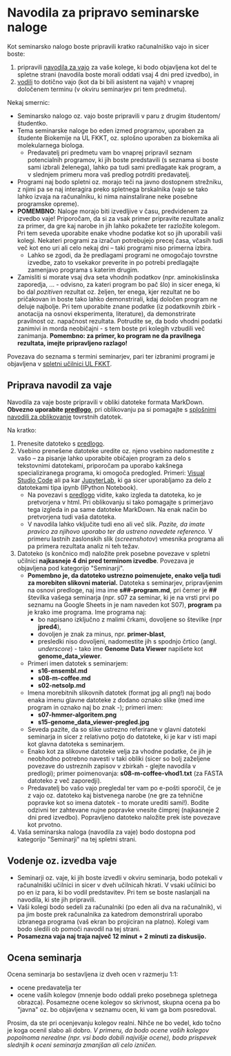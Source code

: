 # Navodila za pripravo seminarske naloge

Kot seminarsko nalogo boste pripravili kratko računalniško vajo in sicer boste:
1. pripravili [navodila za vajo](#priprava-navodil-za-vaje) za vaše kolege, ki bodo objavljena kot del te spletne strani (navodila boste morali oddati vsaj 4 dni pred izvedbo), in
2. [vodili](#vodenje-oz-izvedba-vaje) to dotično vajo (kot da bi bili asistent na vajah) v vnaprej določenem terminu (v okviru seminarjev pri tem predmetu).

Nekaj smernic:
- Seminarsko nalogo oz. vajo boste pripravili v paru z drugim študentom/študentko.
- Tema seminarske naloge bo eden izmed programov, uporaben za študente Biokemije na UL FKKT, oz. splošno uporaben za biokemika ali molekularnega biologa.
  - Predavatelj pri predmetu vam bo vnaprej pripravil seznam potencialnih programov, ki jih boste predstavili (s seznama si boste sami izbrali želenega), lahko pa tudi sami predlagate kak program, a v slednjem primeru mora vaš predlog potrditi predavatelj.
- Programi naj bodo spletni oz. morajo teči na javno dostopnem strežniku, z njimi pa se naj interagira preko spletnega brskalnika (vajo se tako lahko izvaja na računalniku, ki nima nainstalirane neke posebne programske opreme).
- **POMEMBNO**: Naloge morajo biti izvedljive v času, predvidenem za izvedbo vaje! Priporočam, da si za vsak primer pripravite rezultate analiz za primer, da gre kaj narobe in jih lahko pokažete ter razložite kolegom. Pri tem seveda uporabite enake vhodne podatke kot so jih uporabili vaši kolegi. Nekateri programi za izračun potrebujejo precej časa, včasih tudi več kot eno uri ali celo nekaj dni – taki programi niso primerna izbira.
   - Lahko se zgodi, da že predlagami programi ne omogočajo tovrstne izvedbe, zato to vsekakor preverite in po potrebi predlagajte zamenjavo programa s katerim drugim.
- Zamisliti si morate vsaj dva seta vhodnih podatkov (npr. aminokislinska zaporedja, ... - odvisno, za kateri program bo pač šlo) in sicer enega, ki bo dal *pozitiven* rezultat oz. željen, ter enega, kjer rezultat ne bo pričakovan in boste tako lahko demonstrirali, kdaj določen program ne deluje najbolje. Pri tem uporabite znane podatke (iz podatkovnih zbirk - anotacija na osnovi eksperimenta, literature), da demonstrirate pravilnost oz. napačnost rezultata. Potrudite se, da bodo vhodni podatki zanimivi in morda neobičajni - s tem boste pri kolegih vzbudili več zanimanja. **Pomembno: za primer, ko program ne da pravilnega rezultata, imejte pripravljeno razlago!**

Povezava do seznama s termini seminarjev, pari ter izbranimi programi je objavljena v [spletni učilnici UL FKKT](https://ucilnica.fkkt.uni-lj.si/).

## Priprava navodil za vaje

Navodila za vaje boste pripravili v obliki datoteke formata MarkDown. **Obvezno uporabite [predlogo](seminar-predloga.md)**, pri oblikovanju pa si pomagajte s [splošnimi navodili za oblikovanje](../priloge/markdown.md) tovrstnih datotek.

Na kratko:
1. Prenesite datoteko s [predlogo](https://mpavsic.github.io/biokeminfo/_sources/seminar/seminar-predloga.md).
2. Vsebino prenešene datoteke uredite oz. njeno vsebino nadomestite z vašo – za pisanje lahko uporabite običajen program za delo s tekstovnimi datotekami, priporočam pa uporabo kakšnega specializiranega programa, ki omogoča predogled. Primeri: [Visual Studio Code](https://code.visualstudio.com/) ali pa kar [JupyterLab](../priloge/jupyterlab.ipynb), ki ga sicer uporabljamo za delo z datotekami tipa ipynb (IPython Notebook).
   - Na povezavi s [predlogo](seminar-predloga.md) vidite, kako izgleda ta datoteka, ko je pretvorjena v html. Pri oblikovanju si tako pomagajte s primerjavo tega izgleda in pa same datoteke MarkDown. Na enak način bo pretvorjena tudi vaša datoteka.
   - V navodila lahko vključite tudi eno ali več slik. *Pazite, da imate pravico za njihovo uporabo ter da ustreno navedete referenco.* V primeru lastnih zaslonskih slik (*screenshotov*) vmesnika programa ali pa primera rezultata analiz ni teh težav.
3. Datoteko (s končnico md) naložite prek posebne povezave v spletni učilnici **najkasneje 4 dni pred terminom izvedbe**. Povezava je objavljena pod kategorijo "Seminarji".
   - **Pomembno je, da datoteko ustrezno poimenujete, enako velja tudi za morebiten slikovni material.** Datoteka s seminarjev, pripravljenim na osnovi predloge, naj ima ime **s##-program.md**, pri čemer je **##** številka vašega seminarja (npr. s07 za seminar, ki je na vrsti prvi po seznamu na Google Sheets in je nam naveden kot S07), **program** pa je krako ime programa. Ime programa naj:
      - bo napisano izključno z malimi črkami, dovoljene so številke (npr **jpred4**),
      - dovoljen je znak za minus, npr. **primer-blast**,
      - presledki niso dovoljeni, nadomestite jih s spodnjo črtico (angl. *underscore*) - tako ime **Genome Data Viewer** napišete kot **genome_data_viewer**.
   - Primeri imen datotek s seminarjem:
      - **s16-ensembl.md**
      - **s08-m-coffee.md**
      - **s02-netsolp.md**
   - Imena morebitnih slikovnih datotek (format jpg ali png!) naj bodo enaka imenu glavne datoteke z dodano oznako slike (med ime program in oznako naj bo znak -); primeri imen:
      - **s07-hmmer-algoritem.png**
      - **s15-genome_data_viewer-pregled.jpg**
   - Seveda pazite, da so slike ustrezno referirane v glavni datoteki seminarja in sicer z relativno potjo do datoteke, ki je kar v isti mapi kot glavna datoteka s seminarjem.
   - Enako kot za slikovne datoteke velja za vhodne podatke, če jih je neobhodno potrebno navesti v taki obliki (sicer so bolj zaželjene povezave do ustreznih zapisov v zbirkah - glejte navodila v predlogi); primer poimenovanja: **s08-m-coffee-vhod1.txt** (za FASTA datoteko z več zaporedji).
   - Predavatelj bo vašo vajo pregledal ter vam po e-pošti sporočil, če je z vajo oz. datoteko kaj bistvenega narobe (ne gre za tehnične popravke kot so imena datotek - to morate urediti sami!). Bodite odzivni ter zahtevane nujne popravke vnesite čimprej (najkasneje 2 dni pred izvedbo). Popravljeno datoteko naložite prek iste povezave kot prvotno.
4. Vaša seminarska naloga (navodila za vaje) bodo dostopna pod kategorijo "Seminarji" na tej spletni strani.

## Vodenje oz. izvedba vaje

- Seminarji oz. vaje, ki jih boste izvedli v okviru seminarja, bodo potekali v računalniški učilnici in sicer v dveh učilnicah hkrati. V vsaki učilnici bo po en iz para, ki bo vodil predstavitev. Pri tem se boste naslanjali na navodila, ki ste jih pripravili.
- Vaši kolegi bodo sedeli za računalniki (po eden ali dva na računalnik), vi pa jim boste prek računalnika za katedrom demonstrirali uporabo izbranega programa (vaš ekran bo projiciran na platno). Kolegi vam bodo sledili ob pomoči navodil na tej strani.
- **Posamezna vaja naj traja največ 12 minut + 2 minuti za diskusijo.**

## Ocena seminarja

Ocena seminarja bo sestavljena iz dveh ocen v razmerju 1:1:
- ocene predavatelja ter
- ocene vaših kolegov (mnenje bodo oddali preko posebnega spletnega obrazca). Posamezne ocene kolegov so skrivnost, skupna ocena pa bo "javna" oz. bo objavljena v seznamu ocen, ki vam ga bom posredoval.

Prosim, da ste pri ocenjevanju kolegov realni. Nihče ne bo vedel, kdo točno je koga ocenil slabo ali dobro. *V primeru, da bodo ocene vaših kolegov popolnoma nerealne (npr. vsi bodo dobili najvišje ocene), bodo prispevek slednjih k oceni seminarja zmanjšan ali celo izničen.*